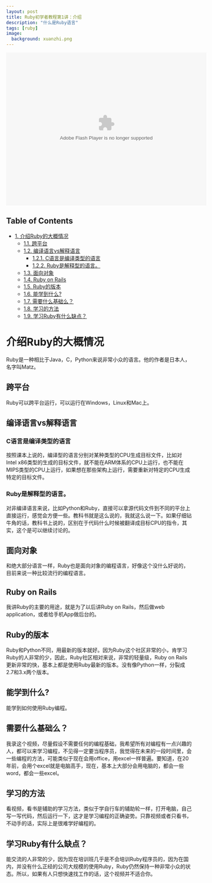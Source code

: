 ```yaml
---
layout: post
title: Ruby初学者教程第1讲：介绍
description: "什么是Ruby语言"
tags: [ruby]
image:
  background: xuanzhi.png
---
```

<embed height="415" width="544" quality="high" allowfullscreen="true" type="application/x-shockwave-flash" src="//static.hdslb.com/miniloader.swf" flashvars="aid=8041477&page=1" pluginspage="//www.adobe.com/shockwave/download/download.cgi?P1_Prod_Version=ShockwaveFlash">
<div id="table-of-contents">
<h2>Table of Contents</h2>
<div id="text-table-of-contents">
<ul>
<li><a href="#sec-1">1. 介绍Ruby的大概情况</a>
<ul>
<li><a href="#sec-1-1">1.1. 跨平台</a></li>
<li><a href="#sec-1-2">1.2. 编译语言vs解释语言</a>
<ul>
<li><a href="#sec-1-2-1">1.2.1. C语言是编译类型的语言</a></li>
<li><a href="#sec-1-2-2">1.2.2. Ruby是解释型的语言。</a></li>
</ul>
</li>
<li><a href="#sec-1-3">1.3. 面向对象</a></li>
<li><a href="#sec-1-4">1.4. Ruby on Rails</a></li>
<li><a href="#sec-1-5">1.5. Ruby的版本</a></li>
<li><a href="#sec-1-6">1.6. 能学到什么?</a></li>
<li><a href="#sec-1-7">1.7. 需要什么基础么？</a></li>
<li><a href="#sec-1-8">1.8. 学习的方法</a></li>
<li><a href="#sec-1-9">1.9. 学习Ruby有什么缺点？</a></li>
</ul>
</li>
</ul>
</div>
</div>

# 介绍Ruby的大概情况<a id="sec-1" name="sec-1"></a>

Ruby是一种相比于Java，C，Python来说非常小众的语言。他的作者是日本人，名字叫Matz。

## 跨平台<a id="sec-1-1" name="sec-1-1"></a>

Ruby可以跨平台运行，可以运行在Windows，Linux和Mac上。

## 编译语言vs解释语言<a id="sec-1-2" name="sec-1-2"></a>

### C语言是编译类型的语言<a id="sec-1-2-1" name="sec-1-2-1"></a>

按照课本上说的，编译型的语言分别对某种类型的CPU生成目标文件，比如对Intel x86类型的生成的目标文件，就不能在ARM体系的CPU上运行，也不能在MIPS类型的CPU上运行，如果想在那些架构上运行，需要重新对特定的CPU生成特定的目标文件。

### Ruby是解释型的语言。<a id="sec-1-2-2" name="sec-1-2-2"></a>

对非编译语言来说，比如Python和Ruby，直接可以拿源代码文件到不同的平台上直接运行，感觉会方便一些。教科书就是这么说的，我就这么说一下。如果仔细钻牛角的话，教科书上说的，区别在于代码什么时候被翻译成目标CPU的指令，其实，这个是可以继续讨论的。

## 面向对象<a id="sec-1-3" name="sec-1-3"></a>

和绝大部分语言一样，Ruby也是面向对象的编程语言，好像这个没什么好说的，目前来说一种比较流行的编程语言。

## Ruby on Rails<a id="sec-1-4" name="sec-1-4"></a>

我讲Ruby的主要的用途，就是为了以后讲Ruby on Rails，然后做web application，或者给手机App做后台的。

## Ruby的版本<a id="sec-1-5" name="sec-1-5"></a>

Ruby和Python不同，用最新的版本就好。因为Ruby这个社区非常的小，肯学习Ruby的人非常的少，因此，Ruby社区相对来说，非常的轻量级，Ruby on Rails更新非常的快，基本上都是使用Ruby最新的版本。没有像Python一样，分裂成2.7和3.x两个版本。

## 能学到什么?<a id="sec-1-6" name="sec-1-6"></a>

能学到如何使用Ruby编程。

## 需要什么基础么？<a id="sec-1-7" name="sec-1-7"></a>

我录这个视频，尽量假设不需要任何的编程基础，我希望所有对编程有一点兴趣的人，都可以来学习编程，不见得一定要当程序员，我觉得在未来的一段时间里，会一些编程的方法，可能类似于现在会用office，用excel一样普遍。要知道，在20年前，会用个excel就是电脑高手，现在，基本上大部分会用电脑的，都会一些word，都会一些excel。

## 学习的方法<a id="sec-1-8" name="sec-1-8"></a>

看视频，看书是辅助的学习方法，类似于学自行车的辅助轮一样，打开电脑，自己写一写代码，然后运行一下，这才是学习编程的正确姿势。只靠视频或者只看书，不动手的话，实际上是很难学好编程的。

## 学习Ruby有什么缺点？<a id="sec-1-9" name="sec-1-9"></a>

能交流的人非常的少，因为现在培训班几乎是不会培训Ruby程序员的，因为在国内，并没有什么正经的公司大规模的使用Ruby，Ruby仍然保持一种非常小众的状态。所以，如果有人只想快速找工作的话，这个视频并不适合你。
